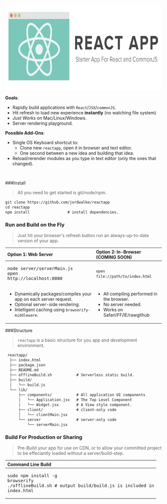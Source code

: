 <img height="276px" src="./ReactAppLogo.png"/>



**Goals**:
  - Rapidly build applications with `React`/`JSX`/`commonJS`.
  - Hit refresh to load new experience **instantly** (no watching file system)
  - *Just Works* on Mac/Linux/Windows.
  - Server rendering playground.

**Possible Add-Ons**:
  - Single OS Keyboard shortcut to:
    - Clone new `reactapp`, open it in browser and text editor.
    - One second between a new idea and building that idea.
  - Reload/rerender modules as you type in text editor (only the ones that changed).



<br>



###Install

> All you need to get started is git/node/npm.

    git clone https://github.com/jordwalke/reactapp
    cd reactapp
    npm install                 # install dependencies.



### Run and Build on the Fly

>  Just hit your browser's refresh button run an always-up-to-date version of your app.

| Option 1: Web Server                                                 | Option 2: In-Browser (COMING SOON) |
|:---------------------------------------------------------------------| :--------------------|
| <pre>node server/serverMain.js<br>open http://localhost:8080</pre>   | `open file://path/to/index.html`        |
| <ul><li>Dynamically packages/compiles your app on each server request.</li><li>Optional server-side rendering.</li><li>Intelligent caching using `browserify-middleware`.</li></ul> | <ul><li>All compiling performed in the browser.</li><li>No server needed.</li><li>Works on Safari/FF/IE/rawgithub</li></ul>|


###Structure

> `reactapp` is a basic structure for you app and development environment.


     reactapp/
      ├── index.html
      ├── package.json
      ├── README.md
      ├── offlineBuild.sh           # Serverless static build.
      ├── build/
      │   └── build.js
      └── lib/
          ├── components/           # All application UI components
          │   └── Application.jsx   # The Top Level Component
          │   └── Widget.jsx        # A View style component.
          ├── client/               # client-only code
          │   └── clientMain.jsx
          └── server                # server-only code
              └── serverMain.jsx



### Build For Production or Sharing
> Pre-Build your app for use on CDN, or to allow your committed project to be effeciantly loaded without a server/build-step.

| Command Line Build                                                                                                         |
| :---------------------------------------------------------------------------------------------------------------|
| <pre>sudo npm install -g browserify<br>./offlineBuild.sh  # output build/build.js is included in index.html</pre>         |



